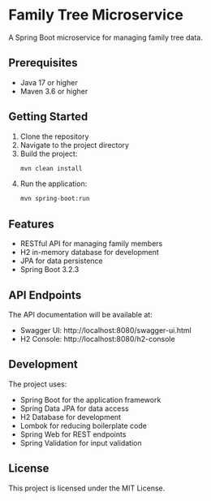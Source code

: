 # Family Tree Microservice

A Spring Boot microservice for managing family tree data.

## Prerequisites

- Java 17 or higher
- Maven 3.6 or higher

## Getting Started

1. Clone the repository
2. Navigate to the project directory
3. Build the project:
   ```bash
   mvn clean install
   ```
4. Run the application:
   ```bash
   mvn spring-boot:run
   ```

## Features

- RESTful API for managing family members
- H2 in-memory database for development
- JPA for data persistence
- Spring Boot 3.2.3

## API Endpoints

The API documentation will be available at:
- Swagger UI: http://localhost:8080/swagger-ui.html
- H2 Console: http://localhost:8080/h2-console

## Development

The project uses:
- Spring Boot for the application framework
- Spring Data JPA for data access
- H2 Database for development
- Lombok for reducing boilerplate code
- Spring Web for REST endpoints
- Spring Validation for input validation

## License

This project is licensed under the MIT License. 
